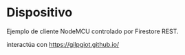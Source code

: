 # Dispositivo
Ejemplo de cliente NodeMCU controlado por Firestore REST.

interactúa con
https://gilpgiot.github.io/